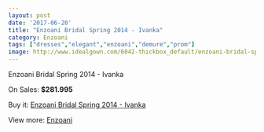 ```yaml
---
layout: post
date: '2017-06-20'
title: "Enzoani Bridal Spring 2014 - Ivanka"
category: Enzoani
tags: ["dresses","elegant","enzoani","demure","prom"]
image: http://www.idealgown.com/6042-thickbox_default/enzoani-bridal-spring-2014-ivanka.jpg
---
```

Enzoani Bridal Spring 2014 - Ivanka

On Sales: **$281.995**
<a href="https://www.idealgown.com/en/enzoani/2606-enzoani-bridal-spring-2014-ivanka.html"><amp-img layout="responsive" width="600" height="600" src="//www.idealgown.com/6042-thickbox_default/enzoani-bridal-spring-2014-ivanka.jpg" alt="Enzoani Bridal Spring 2014 - Ivanka 0" /></a>
<a href="https://www.idealgown.com/en/enzoani/2606-enzoani-bridal-spring-2014-ivanka.html"><amp-img layout="responsive" width="600" height="600" src="//www.idealgown.com/6043-thickbox_default/enzoani-bridal-spring-2014-ivanka.jpg" alt="Enzoani Bridal Spring 2014 - Ivanka 1" /></a>
<a href="https://www.idealgown.com/en/enzoani/2606-enzoani-bridal-spring-2014-ivanka.html"><amp-img layout="responsive" width="600" height="600" src="//www.idealgown.com/6041-thickbox_default/enzoani-bridal-spring-2014-ivanka.jpg" alt="Enzoani Bridal Spring 2014 - Ivanka 2" /></a>

Buy it: [Enzoani Bridal Spring 2014 - Ivanka](https://www.idealgown.com/en/enzoani/2606-enzoani-bridal-spring-2014-ivanka.html "Enzoani Bridal Spring 2014 - Ivanka")

View more: [Enzoani](https://www.idealgown.com/en/32-enzoani "Enzoani")